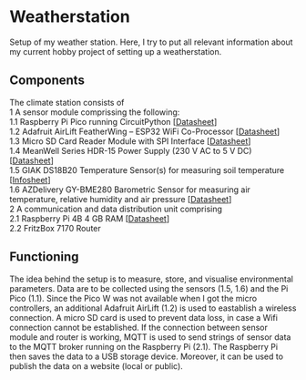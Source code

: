 # Weatherstation
Setup of my weather station. Here, I try to put all relevant information about my current hobby project of setting up a weatherstation.

## Components
The climate station consists of  
1 A sensor module comprissing the following:  
1.1 Raspberry Pi Pico running CircuitPython [[Datasheet](https://datasheets.raspberrypi.com/pico/pico-datasheet.pdf)]  
1.2 Adafruit AirLift FeatherWing – ESP32 WiFi Co-Processor [[Datasheet](https://www.berrybase.de/en/Pixelpdfdata/Articlepdf/id/7049/onumber/ADA4264)]  
1.3 Micro SD Card Reader Module with SPI Interface [[Datasheet](https://www.berrybase.de/en/Pixelpdfdata/Articlepdf/id/5351/onumber/MSD-AADP)]  
1.4 MeanWell Series HDR-15 Power Supply (230 V AC to 5 V DC) [[Datasheet](https://www.meanwell.com/Upload/PDF/HDR-15/HDR-15-SPEC.PDF)]  
1.5 GIAK DS18B20 Temperature Sensor(s) for measuring soil temperature [[Infosheet](https://m.media-amazon.com/images/I/61JiLatkqdS._SL1080_.jpg)]  
1.6 AZDelivery GY-BME280 Barometric Sensor for measuring air temperature, relative humidity and air pressure [[Datasheet](https://m.media-amazon.com/images/I/C1UzCp6wlVS.pdf)]  
2 A communication and data distribution unit comprising  
2.1 Raspberry Pi 4B 4 GB RAM [[Datasheet](https://www.berrybase.de/en/Pixelpdfdata/Articlepdf/id/5914/onumber/RPI4B-4GB)]  
2.2 FritzBox 7170 Router

## Functioning
The idea behind the setup is to measure, store, and visualise environmental parameters. Data are to be collected using the sensors (1.5, 1.6) and the Pi Pico (1.1). Since the Pico W was not available when I got the micro controllers, an additional Adafruit AirLift (1.2) is used to eastablish a wireless connection. A micro SD card is used to prevent data loss, in case a Wifi connection cannot be established.
If the connection between sensor module and router is working, MQTT is used to send strings of sensor data to the MQTT broker running on the Raspberry Pi (2.1).
The Raspberry Pi then saves the data to a USB storage device. Moreover, it can be used to publish the data on a website (local or public).
